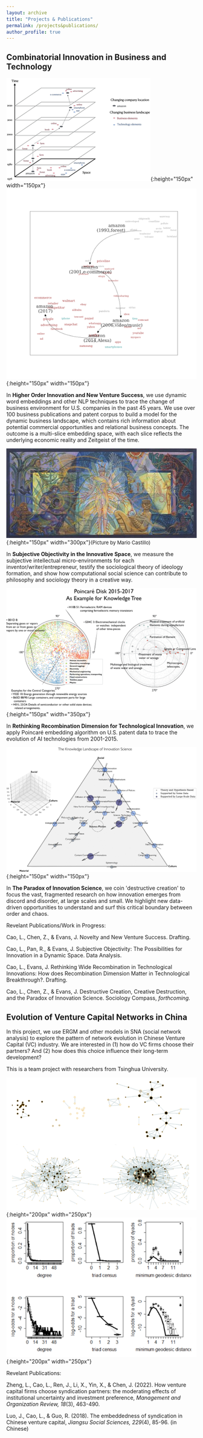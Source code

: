 ```yaml
---
layout: archive
title: "Projects & Publications"
permalink: /projects&publications/
author_profile: true
---
```


Combinatorial Innovation in Business and Technology
-----
![amazon1](amazon1.png){:height="150px" width="150px"}![amazon2](amazon2.png){:height="150px" width="150px"}

In <strong>Higher Order Innovation and New Venture Success</strong>, we use dynamic word embeddings and other NLP techniques to trace the change of business environment for U.S. companies in the past 45 years. We use over 100 business publications and patent corpus to build a model for the dynamic business landscape, which contains rich information about potential commercial opportunities and relational business concepts. The outcome is a multi-slice embedding space, with each slice reflects the underlying economic reality and Zeitgeist of the time.

![breath](breath.jpg){:height="150px" width="300px"}<font size=2>(Picture by Mario Castillo)</font>

In <strong>Subjective Objectivity in the Innovative Space</strong>, we measure the subjective intellectual micro-environments for each inventor/writer/entrepreneur, testify the sociological theory of ideology formation, and show how computational social science can contribute to philosophy and sociology theory in a creative way.  

![poincare](poincare.png){:height="150px" width="350px"} 

In <strong>Rethinking Recombination Dimension for Technological Innovation</strong>, we apply Poincaré embedding algorithm on U.S. patent data to trace the evolution of AI technologies from 2001-2015. 

![triangle](triangle.jpg){:height="150px" width="150px"} 

In <strong>The Paradox of Innovation Science</strong>, we coin 'destructive creation' to focus the vast, fragmented research on how innovation emerges from discord and disorder, at large scales and small. We highlight new data-driven opportunities to understand and surf this critical boundary between order and chaos.

Revelant Publications/Work in Progress:

Cao, L., Chen, Z., & Evans, J. Novelty and New Venture Success. Drafting.

Cao, L., Pan, R., & Evans, J. Subjective Objectivity: The Possibilities for Innovation in a Dynamic Space. Data Analysis.

Cao, L., Evans, J. Rethinking Wide Recombination in Technological Innovations: How does Recombination Dimension Matter in Technological Breakthrough?. Drafting.

Cao, L., Chen, Z., & Evans, J. Destructive Creation, Creative Destruction, and the Paradox of Innovation Science. Sociology Compass, *forthcoming.*

Evolution of Venture Capital Networks in China
------
In this project, we use ERGM and other models in SNA (social network analysis) to explore the pattern of network evolution in Chinese Venture Capital (VC) industry. We are interested in (1) how do VC firms choose their partners? And (2) how does this choice influence their long-term development?

This is a team project with researchers from Tsinghua University.

![ERGM1](ERGM1.png){:height="200px" width="250px"}![ERGM2](ERGM2.png){:height="200px" width="250px"}

Revelant Publications:

Zheng, L., Cao, L., Ren, J., Li, X., Yin, X., & Chen, J. (2022). How venture capital firms choose syndication partners: the moderating effects of institutional uncertainty and investment preference, *Management and Organization Review, 18*(3), 463-490. 

Luo, J., Cao, L., & Guo, R. (2018). The embeddedness of syndication in Chinese venture capital, *Jiangsu Social Sciences, 229*(4), 85-96. (in Chinese)